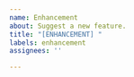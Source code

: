 ```yaml
---
name: Enhancement
about: Suggest a new feature.
title: "[ENHANCEMENT] "
labels: enhancement
assignees: ''

---
```



